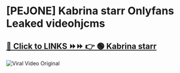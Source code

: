 
 # [PEJONE] Kabrina starr Onlyfans Leaked videohjcms

## <h2><a href="https://clipsfans.com/Kabrina_starr&ref=git">🔗 Click to LINKS ⏩⏩ 👉 🟢 Kabrina starr </a></h2>

<a href="https://clipsfans.com/Kabrina_starr&ref=git" rel="nofollow" data-target="animated-image.originalLink"><img src="https://i.ibb.co.com/xMMVF88/686577567.gif" alt="Viral Video Original" style="max-width: 100%; display: inline-block;" data-target="animated-image.originalImage"></a>

